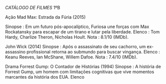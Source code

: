 *CATÁLOGO DE FILMES* 1ºB

Ação
Mad Max: Estrada da Fúria (2015)

Sinopse : Em um futuro pós-apocalíptico, Furiosa une forças com Max Rockatansky para escapar de um tirano e lutar pela liberdade.
Elenco : Tom Hardy, Charlize Theron, Nicholas Hoult.
Nota : 8.1/10 (IMDb).

John Wick (2014)
Sinopse : Após o assassinato de seu cachorro, um ex-assassino profissional retorna ao submundo para buscar vingança.
Elenco : Keanu Reeves, Ian McShane, Willem Dafoe.
Nota : 7.4/10 (IMDb).

Drama
Forrest Gump: O Contador de Histórias (1994)
Sinopse : A história de Forrest Gump, um homem com limitações cognitivas que vive momentos marcantes da história dos EUA.
Elenco
